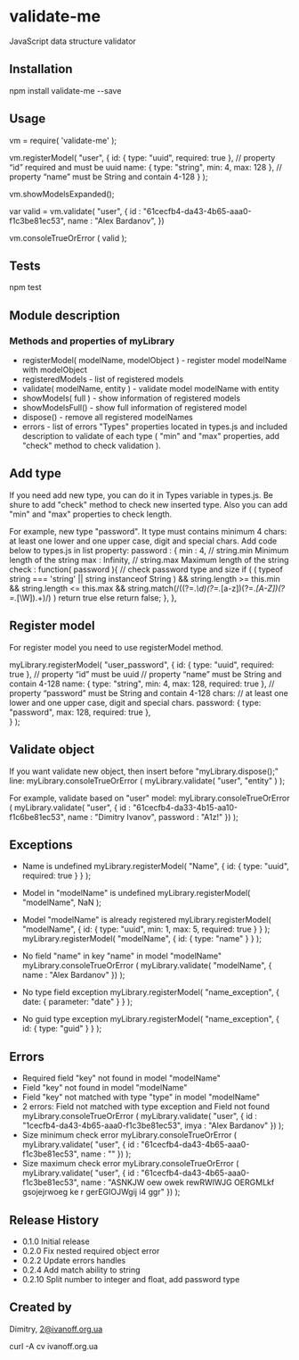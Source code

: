 validate-me
=========

JavaScript data structure validator


## Installation
npm install validate-me --save


## Usage

vm = require( 'validate-me' );

vm.registerModel( "user", {
  id:   { type: "uuid", required: true },        // property “id” required and must be uuid
  name: { type: "string", min: 4, max: 128 },    // property “name” must be String and contain 4-128
} );

vm.showModelsExpanded();

var valid = vm.validate( "user", {
      id    : "61cecfb4-da43-4b65-aaa0-f1c3be81ec53",
      name  : "Alex Bardanov",
    }) 

vm.consoleTrueOrError ( valid );


## Tests

  npm test


## Module description
### Methods and properties of myLibrary
-  registerModel( modelName, modelObject ) - register model modelName with modelObject
-  registeredModels - list of registered models
-  validate( modelName, entity ) - validate model modelName with entity
-  showModels( full ) - show information of registered models
-  showModelsFull() - show full information of registered model
-  dispose() - remove all registered modelNames
-  errors - list of errors
"Types" properties located in types.js and included description to validate of each type 
( "min" and "max" properties, add "check" method to check validation ).


## Add type
If you need add new type, you can do it in Types variable in types.js. Be shure to add "check" method 
to check new inserted type. Also you can add "min" and "max" properties to check length.

For example, new type "password". It type must contains minimum 4 chars: at least one lower 
and one upper case, digit and special chars.
Add code below to types.js in list property:
password : {
    min   : 4,         // string.min Minimum length of the string
    max   : Infinity,  // string.max Maximum length of the string
    check : function( password ){   // check password type and size
        if ( ( typeof string === 'string' || string instanceof String )
                && string.length >= this.min 
                && string.length <= this.max 
                && string.match(/((?=.*\\d)(?=.*[a-z])(?=.*[A-Z])(?=.*[\W]).+)/) 
        ) 
            return true
        else 
            return false;
    },
},


## Register model
For register model you need to use registerModel method.

myLibrary.registerModel( "user_password", {
  id:   { type: "uuid", required: true },     // property “id” must be uuid
    // property “name” must be String and contain 4-128
  name: { type: "string", min: 4, max: 128, required: true }, 
    // property “password” must be String and contain 4-128 chars: 
    // at least one lower and one upper case, digit and special chars.
  password: { type: "password", max: 128, required: true },       
} );


## Validate object  
If you want validate new object, then insert before "myLibrary.dispose();" line:
myLibrary.consoleTrueOrError ( myLibrary.validate( "user", "entity" ) );

For example, validate based on "user" model:
myLibrary.consoleTrueOrError ( 
    myLibrary.validate( "user", { id : "61cecfb4-da33-4b15-aa10-f1c6be81ec53", name : "Dimitry Ivanov", password : "A1z!" }) 
);


## Exceptions
- Name is undefined
    myLibrary.registerModel( "Name", { id: { type: "uuid", required: true } } );

- Model in "modelName" is undefined
    myLibrary.registerModel( "modelName", NaN );

- Model "modelName" is already registered
    myLibrary.registerModel( "modelName", { id: { type: "uuid", min: 1, max: 5, required: true } } );
    myLibrary.registerModel( "modelName", { id: { type: "name" } } );

- No field "name" in key "name" in model "modelName"
    myLibrary.consoleTrueOrError ( myLibrary.validate( "modelName", { name  : "Alex Bardanov" }) );

- No type field exception
    myLibrary.registerModel( "name_exception", { date: { parameter: "date" } } );

- No guid type exception
    myLibrary.registerModel( "name_exception", { id: { type: "guid" } } );


## Errors
- Required field "key" not found in model "modelName"
- Field "key" not found in model "modelName"
- Field "key" not matched with type "type" in model "modelName"
- 2 errors: Field not matched with type exception and Field not found
        myLibrary.consoleTrueOrError ( myLibrary.validate( "user", { id : "1cecfb4-da43-4b65-aaa0-f1c3be81ec53", imya : "Alex Bardanov" }) );
- Size minimum check error
        myLibrary.consoleTrueOrError ( myLibrary.validate( "user", { id : "61cecfb4-da43-4b65-aaa0-f1c3be81ec53", name : "" }) );
- Size maximum check error
        myLibrary.consoleTrueOrError ( myLibrary.validate( "user", { id : "61cecfb4-da43-4b65-aaa0-f1c3be81ec53", name : "ASNKJW oew  owek rewRWIWJG OERGMLkf gsojejrwoeg ke r gerEGIOJWgij i4 ggr" }) );


## Release History

* 0.1.0 Initial release
* 0.2.0 Fix nested required object error
* 0.2.2 Update errors handles
* 0.2.4 Add match ability to string
* 0.2.10 Split number to integer and float, add password type


## Created by

Dimitry, 2@ivanoff.org.ua

curl -A cv ivanoff.org.ua

